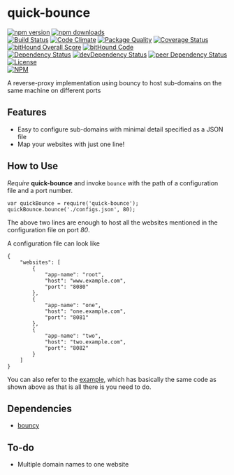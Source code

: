 # quick-bounce

[![npm version](https://badge.fury.io/js/quick-bounce.svg)](https://badge.fury.io/js/quick-bounce)
[![npm downloads](https://img.shields.io/npm/dt/quick-bounce.svg)](https://www.npmjs.com/package/quick-bounce)  
[![Build Status](https://travis-ci.org/myTerminal/quick-bounce.svg?branch=master)](https://travis-ci.org/myTerminal/quick-bounce)
[![Code Climate](https://codeclimate.com/github/myTerminal/quick-bounce.png)](https://codeclimate.com/github/myTerminal/quick-bounce)
[![Package Quality](http://npm.packagequality.com/shield/quick-bounce.svg)](http://packagequality.com/#?package=quick-bounce)
[![Coverage Status](https://img.shields.io/coveralls/myTerminal/quick-bounce.svg)](https://coveralls.io/r/myTerminal/quick-bounce?branch=master)
[![bitHound Overall Score](https://www.bithound.io/github/myTerminal/quick-bounce/badges/score.svg)](https://www.bithound.io/github/myTerminal/quick-bounce)
[![bitHound Code](https://www.bithound.io/github/myTerminal/quick-bounce/badges/code.svg)](https://www.bithound.io/github/myTerminal/quick-bounce)  
[![Dependency Status](https://david-dm.org/myTerminal/quick-bounce.svg)](https://david-dm.org/myTerminal/quick-bounce)
[![devDependency Status](https://david-dm.org/myTerminal/quick-bounce/dev-status.svg)](https://david-dm.org/myTerminal/quick-bounce#info=devDependencies)
[![peer Dependency Status](https://david-dm.org/myTerminal/quick-bounce/peer-status.svg)](https://david-dm.org/myTerminal/quick-bounce#info=peerDependencies)  
[![License](https://img.shields.io/badge/LICENSE-GPL%20v3.0-blue.svg)](https://www.gnu.org/licenses/gpl.html)  
[![NPM](https://nodei.co/npm/quick-bounce.png?downloads=true&downloadRank=true&stars=true)](https://nodei.co/npm/quick-bounce/)

A reverse-proxy implementation using bouncy to host sub-domains on the same machine on different ports

## Features

* Easy to configure sub-domains with minimal detail specified as a JSON file
* Map your websites with just one line!

## How to Use

*Require* **quick-bounce** and invoke `bounce` with the path of a configuration file and a port number.

    var quickBounce = require('quick-bounce');
    quickBounce.bounce('./configs.json', 80);

The above two lines are enough to host all the websites mentioned in the configuration file on port *80*.

A configuration file can look like

    {
        "websites": [
            {
                "app-name": "root",
                "host": "www.example.com",
                "port": "8080"
            },
            {
                "app-name": "one",
                "host": "one.example.com",
                "port": "8081"
            },
            {
                "app-name": "two",
                "host": "two.example.com",
                "port": "8082"
            }
        ]
    }

You can also refer to the [example](example), which has basically the same code as shown above as that is all there is you need to do.

## Dependencies

* [bouncy](https://www.npmjs.com/package/bouncy)

## To-do

* Multiple domain names to one website
